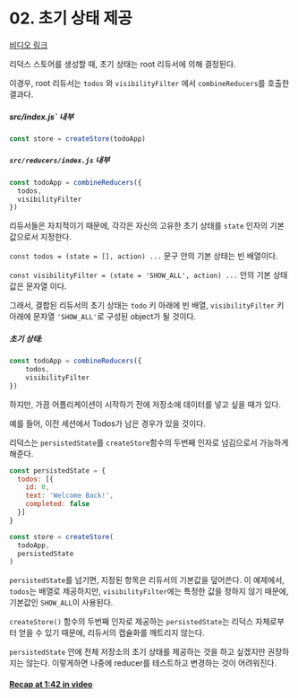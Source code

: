 # 02\. 초기 상태 제공

[비디오 링크](https://egghead.io/lessons/javascript-redux-supplying-the-initial-state)

리덕스 스토어를 생성할 때, 초기 상태는 root 리듀서에 의해 결정된다.

이경우, root 리듀서는 `todos` 와 `visibilityFilter` 에서 `combineReducers`를 호출한 결과다.

##### _src/index.js` 내부_
```javascript
const store = createStore(todoApp)
```


##### _`src/reducers/index.js` 내부_
```javascript
const todoApp = combineReducers({
  todos,
  visibilityFilter
})
```

리듀서들은 자치적이기 때문에, 각각은 자신의 고유한 초기 상태를 `state` 인자의 기본값으로서 지정한다.

`const todos = (state = [], action) ...` 문구 안의 기본 상태는 빈 배열이다.

`const visibilityFilter = (state = 'SHOW_ALL', action) ...` 안의 기본 상태값은 문자열 이다.

그래서, 결합된 리듀서의 초기 상태는 `todo` 키 아래에 빈 배열, `visibilityFilter` 키 아래에 문자열 `'SHOW_ALL'`로 구성된 object가 될 것이다.

##### 초기 상태:
```javascript
const todoApp = combineReducers({
    todos,
    visibilityFilter
})
```

하지만, 가끔 어플리케이션이 시작하기 전에 저장소에 데이터를 넣고 싶을 때가 있다.

예를 들어, 이전 세션에서 Todos가 남은 경우가 있을 것이다.

리덕스는 `persistedState`를 `createStore`함수의 두번째 인자로 넘김으로서 가능하게 해준다.
```javascript
const persistedState = {
  todos: [{
    id: 0,
    text: 'Welcome Back!',
    completed: false
  }]
}

const store = createStore(
  todoApp,
  persistedState
)
```

`persistedState`를 넘기면, 지정된 항목은 리듀서의 기본값을 덮어쓴다. 이 예제에서, `todos`는 배열로 제공하지만, `visibilityFilter`에는 특정한 값을 정하지 않기 때문에, 기본값인 `SHOW_ALL`이 사용된다.

`createStore()` 함수의 두번째 인자로 제공하는 `persistedState`는 리덕스 자체로부터 얻을 수 있기 때문에, 리듀서의 캡슐화를 깨트리지 않는다.

`persistedState` 안에 전체 저장소의 초기 상태를 제공하는 것을 하고 싶겠지만 권장하지는 않는다. 이렇게하면 나중에 reducer를 테스트하고 변경하는 것이 어려워진다.

#### [Recap at 1:42 in video](https://egghead.io/lessons/javascript-redux-supplying-the-initial-state)
